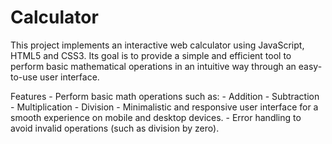 # Calculator
This project implements an interactive web calculator using JavaScript, HTML5 and CSS3. Its goal is to provide a simple and efficient tool to perform basic mathematical operations in an intuitive way through an easy-to-use user interface.

Features
    - Perform basic math operations such as:
        - Addition
        - Subtraction
        - Multiplication
        - Division
    - Minimalistic and responsive user interface for a smooth
      experience on mobile and desktop devices.
    - Error handling to avoid invalid operations (such as division by zero).